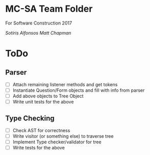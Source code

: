 # MC-SA Team Folder

For Software Construction 2017

*Sotiris Alfonsos*
*Matt Chapman*

# ToDo

## Parser

 - [ ] Attach remaining listener methods and get tokens
 - [ ] Instantiate Question/Form objects and fill with info from parser
 - [ ] Add above objects to Tree Object
 - [ ] Write unit tests for the above
 
## Type Checking

- [ ] Check AST for correctness
- [ ] Write visitor (or something else) to traverse tree
- [ ] Implement Type checker/validator for tree
- [ ] Write tests for the above